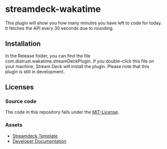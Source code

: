 # streamdeck-wakatime
This plugin will show you how many minutes you have left to code for today.
It fetches the API every 30 seconds due to rounding.

## Installation
In the Release folder, you can find the file com.distrust.wakatime.streamDeckPlugin. 
If you double-click this file on your machine, Stream Deck will install the plugin.
Please note that this plugin is still in development.

## Licenses
### Source code
The code in this repository falls under the [MIT-License](https://github.com/distrustME/streamdeck-wakatime/blob/master/LICENSE).

### Assets
* [Streamdeck Template](https://github.com/elgatosf/streamdeck-plugintemplate)
* [Developer Documentation](https://developer.elgato.com/documentation/stream-deck/sdk/overview/)